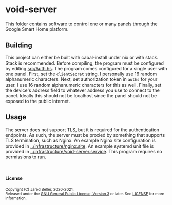 # void-server

This folder contains software to control one or many panels through the Google Smart Home platform.

## Building

This project can either be built with cabal-install under nix or with stack. Stack is recommended. Before compiling, the program must be configured by editing [src/Auth.hs](src/Auth.hs). The program comes configured for a single user with one panel. First, set the `clientSecret` string. I personally use 16 random alphanumeric characters. Next, set authorization token in `auths` for your user. I use 16 random alphanumeric characters for this as well. Finally, set the device's address field to whatever address you use to connect to the panel. Ideally this should not be localhost since the panel should not be exposed to the public internet.

## Usage

The server does not support TLS, but it is required for the authentication endpoints. As such, the server must be proxied by something that supports TLS termination, such as Nginx. An example Nginx site configuration is provided in [../infrastructure/nginx.site](../infrastructure/nginx.site). An example systemd unit file is provided in [../infrastructure/void-server.service](../infrastructure/void-server.service). This program requires no permissions to run.

<br />

#### License

<sup>
Copyright (C) Jared Beller, 2020-2021.
</sup>
<br />
<sup>
Released under the <a href="https://www.gnu.org/licenses/gpl-3.0.txt">GNU General Public License, Version 3</a> or later. See <a href="LICENSE">LICENSE</a> for more information.
</sup>
